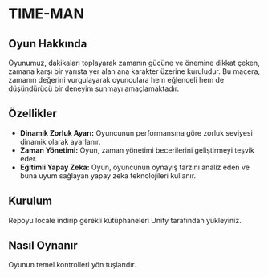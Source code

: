 # TIME-MAN

## Oyun Hakkında
Oyunumuz, dakikaları toplayarak zamanın gücüne ve önemine dikkat çeken, zamana karşı bir yarışta yer alan ana karakter üzerine kuruludur. Bu macera, zamanın değerini vurgulayarak oyunculara hem eğlenceli hem de düşündürücü bir deneyim sunmayı amaçlamaktadır.

## Özellikler
- **Dinamik Zorluk Ayarı:** Oyuncunun performansına göre zorluk seviyesi dinamik olarak ayarlanır.
- **Zaman Yönetimi:** Oyun, zaman yönetimi becerilerini geliştirmeyi teşvik eder.
- **Eğitimli Yapay Zeka:** Oyun, oyuncunun oynayış tarzını analiz eden ve buna uyum sağlayan yapay zeka teknolojileri kullanır.

## Kurulum
Repoyu locale indirip gerekli kütüphaneleri Unity tarafından yükleyiniz.

## Nasıl Oynanır
Oyunun temel kontrolleri yön tuşlarıdır.
